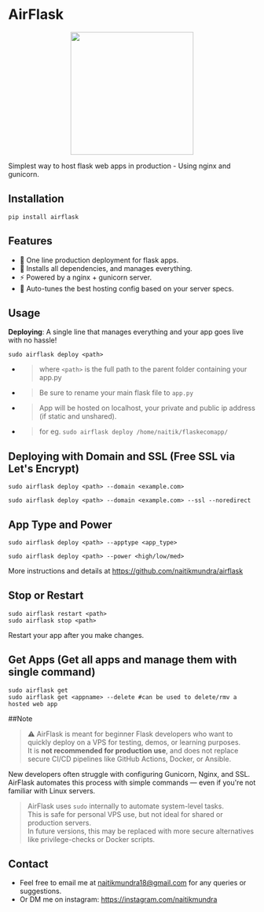# AirFlask

<p align="center">
  <img src="https://github.com/user-attachments/assets/73f561cb-74aa-428e-be29-08694574dc2e" width="250" height="250">
</p>

Simplest way to host flask web apps in production - Using nginx and gunicorn.

## Installation
```
pip install airflask
```

## Features
- 🚀 One line production deployment for flask apps. 
- 🔧 Installs all dependencies, and manages everything. 
- ⚡ Powered by a nginx + gunicorn server.
- 🤖 Auto-tunes the best hosting config based on your server specs.


## Usage
**Deploying**: A single line that manages everything and your app goes live with no hassle!

```
sudo airflask deploy <path>
```
- >where `<path>` is the full path to the parent folder containing your app.py
- >Be sure to rename your main flask file to `app.py`
- >App will be hosted on localhost, your private and public ip address (if static and unshared).
- >for eg. `sudo airflask deploy /home/naitik/flaskecomapp/`

## Deploying with Domain and SSL (Free SSL via Let's Encrypt)

```
sudo airflask deploy <path> --domain <example.com>
```

```
sudo airflask deploy <path> --domain <example.com> --ssl --noredirect

```

## App Type and Power

```
sudo airflask deploy <path> --apptype <app_type> 
```

```
sudo airflask deploy <path> --power <high/low/med>
```

More instructions and details at https://github.com/naitikmundra/airflask


## Stop or Restart
```
sudo airflask restart <path>
sudo airflask stop <path>
```
Restart your app after you make changes.

## Get Apps (Get all apps and manage them with single command)
```
sudo airflask get
sudo airflask get <appname> --delete #can be used to delete/rmv a hosted web app
```
##Note 
> ⚠️ AirFlask is meant for beginner Flask developers who want to quickly deploy on a VPS for testing, demos, or learning purposes.  
> It is **not recommended for production use**, and does not replace secure CI/CD pipelines like GitHub Actions, Docker, or Ansible.

New developers often struggle with configuring Gunicorn, Nginx, and SSL.  
AirFlask automates this process with simple commands — even if you're not familiar with Linux servers.

> AirFlask uses `sudo` internally to automate system-level tasks.  
> This is safe for personal VPS use, but not ideal for shared or production servers.  
> In future versions, this may be replaced with more secure alternatives like privilege-checks or Docker scripts.

## Contact
- Feel free to email me at  naitikmundra18@gmail.com for any queries or suggestions.
- Or DM me on instagram: https://instagram.com/naitikmundra





